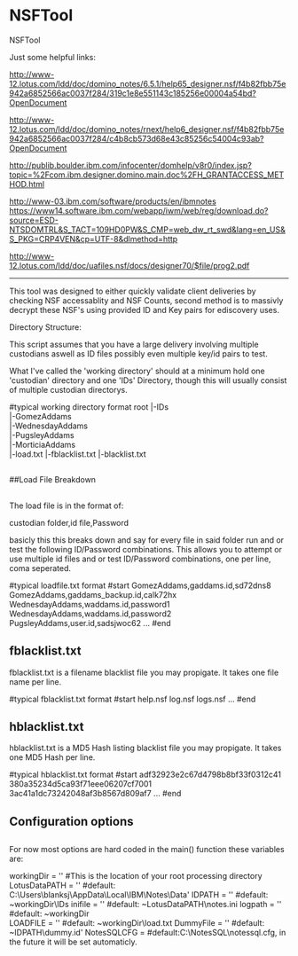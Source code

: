 NSFTool
=======

NSFTool


Just some helpful links:

http://www-12.lotus.com/ldd/doc/domino_notes/6.5.1/help65_designer.nsf/f4b82fbb75e942a6852566ac0037f284/319c1e8e551143c185256e00004a54bd?OpenDocument

http://www-12.lotus.com/ldd/doc/domino_notes/rnext/help6_designer.nsf/f4b82fbb75e942a6852566ac0037f284/c4b8cb573d68e43c85256c54004c93ab?OpenDocument

http://publib.boulder.ibm.com/infocenter/domhelp/v8r0/index.jsp?topic=%2Fcom.ibm.designer.domino.main.doc%2FH_GRANTACCESS_METHOD.html

http://www-03.ibm.com/software/products/en/ibmnotes
https://www14.software.ibm.com/webapp/iwm/web/reg/download.do?source=ESD-NTSDOMTRL&S_TACT=109HD0PW&S_CMP=web_dw_rt_swd&lang=en_US&S_PKG=CRP4VEN&cp=UTF-8&dlmethod=http

http://www-12.lotus.com/ldd/doc/uafiles.nsf/docs/designer70/$file/prog2.pdf

---------------------------


This tool was designed to either quickly validate client deliveries by checking NSF accessablity and NSF Counts, second method is to massivly decrypt these NSF's using provided ID and Key pairs for ediscovery uses.


Directory Structure:

This script assumes that you have a large delivery involving multiple custodians aswell as ID files possibly even multiple key/id pairs to test.


What I've called the 'working directory' should at a minimum hold one 'custodian' directory and one 'IDs' Directory, though this will usually consist of multiple custodian directorys.

#typical working directory format
root
  |-IDs\
  |-GomezAddams\
  |-WednesdayAddams\
  |-PugsleyAddams\
  |-MorticiaAddams\
  |-load.txt
  |-fblacklist.txt
  |-blacklist.txt

##
##Load File Breakdown
##

The load file is in the format of:

custodian folder,id file,Password

basicly this this breaks down and say for every file in said folder run and or test the following ID/Password combinations.  This allows you to attempt or use multiple id files and or test ID/Password combinations, one per line, coma seperated.

#typical loadfile.txt format
#start
GomezAddams,gaddams.id,sd72dns8
GomezAddams,gaddams_backup.id,calk72hx
WednesdayAddams,waddams.id,password1
WednesdayAddams,waddams.id,password2
PugsleyAddams,user.id,sadsjwoc62
...
#end
  
## fblacklist.txt
fblacklist.txt is a filename blacklist file you may propigate.  It takes one file name per line.

#typical fblacklist.txt format
#start
help.nsf
log.nsf
logs.nsf
...
#end

## hblacklist.txt
hblacklist.txt is a MD5 Hash listing blacklist file you may propigate.  It takes one MD5 Hash per line.

#typical hblacklist.txt format
#start
adf32923e2c67d4798b8bf33f0312c41
380a35234d5ca93f71eee06207cf7001
3ac41a1dc73242048af3b8567d809af7
...
#end

##  
## Configuration options
##
  
  For now most options are hard coded in the main() function these variables are:
  
  workingDir = ''       #This is the location of your root processing directory
  LotusDataPATH = ''    #default: C:\Users\blanksj\AppData\Local\IBM\Notes\Data'
	IDPATH = ''           #default: ~workingDir\IDs
	inifile = ''          #default: ~LotusDataPATH\notes.ini
	logpath = ''          #default: ~workingDir\
	LOADFILE = ''         #default: ~workingDir\load.txt
	DummyFile = ''        #default: ~IDPATH\dummy.id'
	NotesSQLCFG =         #default:C:\NotesSQL\notessql.cfg, in the future it will be set automaticly.
	
  
